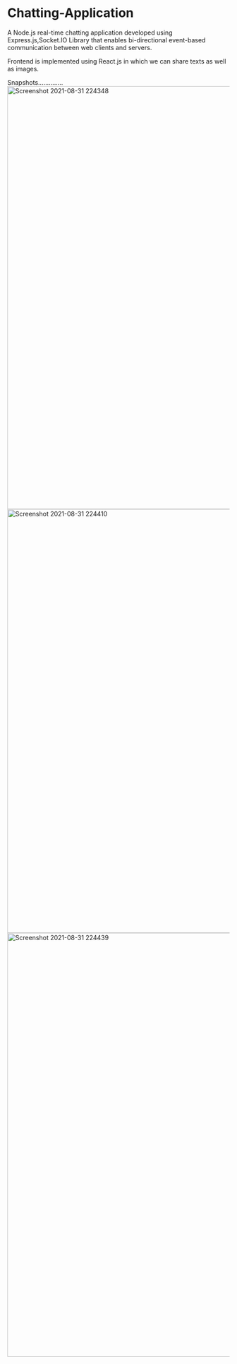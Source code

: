 # Chatting-Application


A Node.js real-time chatting application developed using Express.js,Socket.IO Library that enables bi-directional event-based communication between web clients and servers. 

Frontend is implemented using React.js in which we can share texts as well as images.





Snapshots..............
<img width="958" alt="Screenshot 2021-08-31 224348" src="https://user-images.githubusercontent.com/68124619/131547029-f034c5bf-d50e-4c71-8d53-812832dd6c1a.png">
<img width="960" alt="Screenshot 2021-08-31 224410" src="https://user-images.githubusercontent.com/68124619/131547057-8b3046d9-1c19-457d-b8e7-ddda5ed68964.png">
<img width="960" alt="Screenshot 2021-08-31 224439" src="https://user-images.githubusercontent.com/68124619/131547074-a69a1e77-0c99-4a63-9e50-b18eec86b18c.png">








